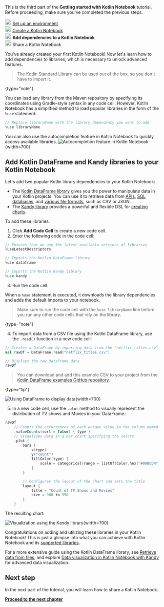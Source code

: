 [//]: # (title: Add dependencies to your Kotlin Notebook)

<microformat>
   <p>This is the third part of the <strong>Getting started with Kotlin Notebook</strong> tutorial. Before proceeding, make sure you've completed the previous steps.</p>
   <p><img src="icon-1-done.svg" width="20" alt="First step"/> <a href="kotlin-notebook-set-up-env.md">Set up an environment</a><br/>
      <img src="icon-2-done.svg" width="20" alt="Second step"/> <a href="kotlin-notebook-create.md">Create a Kotlin Notebook</a><br/>
      <img src="icon-3.svg" width="20" alt="Third step"/> <strong>Add dependencies to a Kotlin Notebook</strong><br/>      
      <img src="icon-4-todo.svg" width="20" alt="Fourth step"/> Share a Kotlin Notebook<br/>
  </p>
</microformat>

You've already created your first Kotlin Notebook! Now let's learn how to add dependencies to libraries, which
is necessary to unlock advanced features.

> The Kotlin Standard Library can be used out of the box, so you don't have to import it.
> 
{type="note"}

You can load any library from the Maven repository by specifying its coordinates using Gradle-style
syntax in any code cell. 
However, Kotlin Notebook has a simplified method to load popular libraries in the form of the `%use` statement:

```kotlin
// Replace libraryName with the library dependency you want to add
%use libraryName
```

You can also use the autocompletion feature in Kotlin Notebook to quickly access available libraries.
![Autocompletion feature in Kotlin Notebook](autocompletion-feature-notebook.png){width=700}

## Add Kotlin DataFrame and Kandy libraries to your Kotlin Notebook

Let's add two popular Kotlin library dependencies to your Kotlin Notebook:
* The [Kotlin DataFrame library](https://kotlin.github.io/dataframe/gettingstarted.html) gives you the power to manipulate data in your Kotlin projects. 
You can use it to retrieve data from [APIs](data-analysis-work-with-api.md), [SQL databases](data-analysis-connect-to-db.md), and [various file formats](data-analysis-work-with-data-sources.md), such as CSV or JSON.
* The [Kandy library](https://kotlin.github.io/kandy/welcome.html) provides a powerful and flexible DSL for [creating charts](data-analysis-visualization.md).

To add these libraries:

1. Click **Add Code Cell** to create a new code cell.
2. Enter the following code in the code cell:

```kotlin
// Ensures that we use the latest available versions of libraries
%useLatestDescriptors 

// Imports the Kotlin DataFrame library
%use dataframe

// Imports the Kotlin Kandy library
%use kandy
```

3. Run the code cell.

When a `%use` statement is executed, it downloads the library dependencies and adds the default imports to your notebook.

> Make sure to run the code cell with the `%use libraryName` line before you run any other code cells that rely on the 
> library.
> 
{type="note"}

4. To import data from a CSV file using the Kotlin DataFrame library, use the `.read()` function in a new code cell:

```kotlin
// Creates a DataFrame by importing data from the "netflix_titles.csv" file.
val rawDf = DataFrame.read("netflix_titles.csv")

// Displays the raw DataFrame data
rawDf
```

> You can download and add this example CSV to your project from the [Kotlin DataFrame examples GitHub repository](https://github.com/Kotlin/dataframe/blob/master/examples/notebooks/netflix/netflix_titles.csv).
> 
{type="tip"}

![Using DataFrame to display data](add-dataframe-dependency.png){width=700}

5. In a new code cell, use the `.plot` method to visually represent the distribution of TV shows and Movies in your DataFrame.:

```kotlin
rawDf
    // Counts the occurrences of each unique value in the column named "type"
    .valueCounts(sort = false) { type }
    // Visualizes data in a bar chart specifying the colors
    .plot {
        bars {
            x(type)
            y("count")
            fillColor(type) {
                scale = categorical(range = listOf(Color.hex("#00BCD4"), Color.hex("#009688")))
            }
        }

        // Configures the layout of the chart and sets the title
        layout {
            title = "Count of TV Shows and Movies"
            size = 900 to 550
        }
    }
```

The resulting chart:

![Visualization using the Kandy library](kandy-library.png){width=700}

Congratulations on adding and utilizing these libraries in your Kotlin Notebook!
This is just a glimpse into what you can achieve with Kotlin Notebook and its [supported libraries](data-science-libraries.md).

For a more extensive guide using the Kotlin DataFrame library, see 
[Retrieve data from files](data-analysis-work-with-data-sources.md), and explore [Data visualization in Kotlin Notebook with Kandy](data-analysis-visualization.md) for advanced data visualization.

## Next step

In the next part of the tutorial, you will learn how to share a Kotlin Notebook.

**[Proceed to the next chapter](kotlin-notebook-share.md)**
